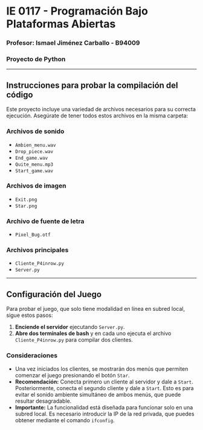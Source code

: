 # IE 0117 - Programación Bajo Plataformas Abiertas
### Profesor: Ismael Jiménez Carballo - B94009
### Proyecto de Python

---

## Instrucciones para probar la compilación del código

Este proyecto incluye una variedad de archivos necesarios para su correcta ejecución. Asegúrate de tener todos estos archivos en la misma carpeta:

### Archivos de sonido
- `Ambien_menu.wav`
- `Drop_piece.wav`
- `End_game.wav`
- `Quite_menu.mp3`
- `Start_game.wav`

### Archivos de imagen
- `Exit.png`
- `Star.png`

### Archivo de fuente de letra
- `Pixel_Bug.otf`

### Archivos principales
- `Cliente_P4inrow.py`
- `Server.py`

---

## Configuración del Juego

Para probar el juego, que solo tiene modalidad en línea en subred local, sigue estos pasos:

1. **Enciende el servidor** ejecutando `Server.py`.
2. **Abre dos terminales de bash** y en cada uno ejecuta el archivo `Cliente_P4inrow.py` para compilar dos clientes.

### Consideraciones

- Una vez iniciados los clientes, se mostrarán dos menús que permiten comenzar el juego presionando el botón `Star`.
- **Recomendación:** Conecta primero un cliente al servidor y dale a `Start`. Posteriormente, conecta el segundo cliente y dale a `Start`. Esto es para evitar el sonido ambiente simultáneo de ambos menús, que puede resultar desagradable.
- **Importante:** La funcionalidad está diseñada para funcionar solo en una subred local. Es necesario introducir la IP de la red privada, que puedes obtener mediante el comando `ifconfig`.

